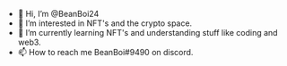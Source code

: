 - 👋 Hi, I’m @BeanBoi24
- 👀 I’m interested in NFT's and the crypto space.
- 🌱 I’m currently learning NFT's and understanding stuff like coding and web3.
- 📫 How to reach me BeanBoi#9490 on discord.
